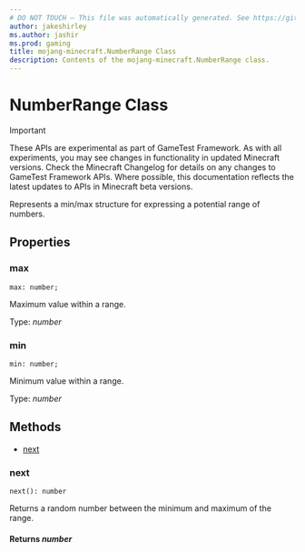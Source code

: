 ```yaml
---
# DO NOT TOUCH — This file was automatically generated. See https://github.com/Mojang/MinecraftScriptingApiDocsGenerator to modify descriptions, examples, etc.
author: jakeshirley
ms.author: jashir
ms.prod: gaming
title: mojang-minecraft.NumberRange Class
description: Contents of the mojang-minecraft.NumberRange class.
---
```

# NumberRange Class
>[!IMPORTANT]
>These APIs are experimental as part of GameTest Framework. As with all experiments, you may see changes in functionality in updated Minecraft versions. Check the Minecraft Changelog for details on any changes to GameTest Framework APIs. Where possible, this documentation reflects the latest updates to APIs in Minecraft beta versions.

Represents a min/max structure for expressing a potential range of numbers.

## Properties
### **max**
`max: number;`

Maximum value within a range.

Type: *number*

### **min**
`min: number;`

Minimum value within a range.

Type: *number*


## Methods
- [next](#next)
  
### **next**
`
next(): number
`

Returns a random number between the minimum and maximum of the range.

#### **Returns** *number*
